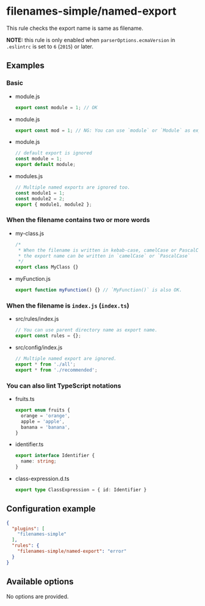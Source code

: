 # filenames-simple/named-export
This rule checks the export name is same as filename.

**NOTE:** this rule is only enabled when `parserOptions.ecmaVersion` in `.eslintrc` is set to `6` (`2015`) or later.

## Examples
### Basic
* module.js
    ```javascript
    export const module = 1; // OK
    ```
* module.js
    ```javascript
    export const mod = 1; // NG: You can use `module` or `Module` as export name.
    ```

* module.js
    ```javascript
    // default export is ignored
    const module = 1;
    export default module;
    ```
* modules.js
    ```javascript
    // Multiple named exports are ignored too.
    const module1 = 1;
    const module2 = 2;
    export { module1, module2 };
    ```

### When the filename contains two or more words
* my-class.js
    ```javascript
    /*
     * When the filename is written in kebab-case, camelCase or PascalCase,
     * the export name can be written in `camelCase` or `PascalCase`
     */
    export class MyClass {}
    ```
* myFunction.js
    ```javascript
    export function myFunction() {} // `MyFunction()` is also OK.
    ```

### When the filename is `index.js` (`index.ts`)
* src/rules/index.js
    ```javascript
    // You can use parent directory name as export name.
    export const rules = {};
    ```
* src/config/index.js
    ```javascript
    // Multiple named export are ignored.
    export * from './all';
    export * from './recommended';
    ```

### You can also lint TypeScript notations
* fruits.ts
    ```typescript
    export enum fruits {
      orange = 'orange',
      apple = 'apple',
      banana = 'banana',
    }
    ```
* identifier.ts
    ```typescript
    export interface Identifier {
      name: string;
    }
    ```
* class-expression.d.ts
    ```typescript
    export type ClassExpression = { id: Identifier }
    ```


## Configuration example
```json
{
  "plugins": [
    "filenames-simple"
  ],
  "rules": {
    "filenames-simple/named-export": "error"
  }
}
```

## Available options
No options are provided.

